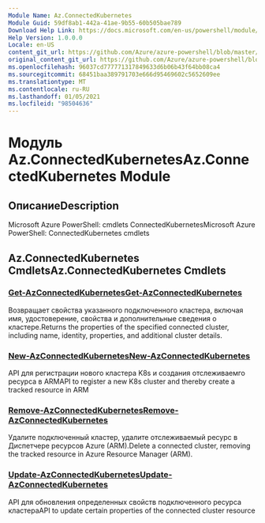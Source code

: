 ```yaml
---
Module Name: Az.ConnectedKubernetes
Module Guid: 59df8ab1-442a-41ae-9b55-60b505bae789
Download Help Link: https://docs.microsoft.com/en-us/powershell/module/az.connectedkubernetes
Help Version: 1.0.0.0
Locale: en-US
content_git_url: https://github.com/Azure/azure-powershell/blob/master/src/ConnectedKubernetes/help/Az.ConnectedKubernetes.md
original_content_git_url: https://github.com/Azure/azure-powershell/blob/master/src/ConnectedKubernetes/help/Az.ConnectedKubernetes.md
ms.openlocfilehash: 96037cd777771317849633d6b06b43f64bb08ca4
ms.sourcegitcommit: 68451baa389791703e666d95469602c5652609ee
ms.translationtype: MT
ms.contentlocale: ru-RU
ms.lasthandoff: 01/05/2021
ms.locfileid: "98504636"
---
```

# <span data-ttu-id="08376-101">Модуль Az.ConnectedKubernetes</span><span class="sxs-lookup"><span data-stu-id="08376-101">Az.ConnectedKubernetes Module</span></span>
## <span data-ttu-id="08376-102">Описание</span><span class="sxs-lookup"><span data-stu-id="08376-102">Description</span></span>
<span data-ttu-id="08376-103">Microsoft Azure PowerShell: cmdlets ConnectedKubernetes</span><span class="sxs-lookup"><span data-stu-id="08376-103">Microsoft Azure PowerShell: ConnectedKubernetes cmdlets</span></span>

## <span data-ttu-id="08376-104">Az.ConnectedKubernetes Cmdlets</span><span class="sxs-lookup"><span data-stu-id="08376-104">Az.ConnectedKubernetes Cmdlets</span></span>
### [<span data-ttu-id="08376-105">Get-AzConnectedKubernetes</span><span class="sxs-lookup"><span data-stu-id="08376-105">Get-AzConnectedKubernetes</span></span>](Get-AzConnectedKubernetes.md)
<span data-ttu-id="08376-106">Возвращает свойства указанного подключенного кластера, включая имя, удостоверение, свойства и дополнительные сведения о кластере.</span><span class="sxs-lookup"><span data-stu-id="08376-106">Returns the properties of the specified connected cluster, including name, identity, properties, and additional cluster details.</span></span>

### [<span data-ttu-id="08376-107">New-AzConnectedKubernetes</span><span class="sxs-lookup"><span data-stu-id="08376-107">New-AzConnectedKubernetes</span></span>](New-AzConnectedKubernetes.md)
<span data-ttu-id="08376-108">API для регистрации нового кластера K8s и создания отслеживаемго ресурса в ARM</span><span class="sxs-lookup"><span data-stu-id="08376-108">API to register a new K8s cluster and thereby create a tracked resource in ARM</span></span>

### [<span data-ttu-id="08376-109">Remove-AzConnectedKubernetes</span><span class="sxs-lookup"><span data-stu-id="08376-109">Remove-AzConnectedKubernetes</span></span>](Remove-AzConnectedKubernetes.md)
<span data-ttu-id="08376-110">Удалите подключенный кластер, удалите отслеживаемый ресурс в Диспетчере ресурсов Azure (ARM).</span><span class="sxs-lookup"><span data-stu-id="08376-110">Delete a connected cluster, removing the tracked resource in Azure Resource Manager (ARM).</span></span>

### [<span data-ttu-id="08376-111">Update-AzConnectedKubernetes</span><span class="sxs-lookup"><span data-stu-id="08376-111">Update-AzConnectedKubernetes</span></span>](Update-AzConnectedKubernetes.md)
<span data-ttu-id="08376-112">API для обновления определенных свойств подключенного ресурса кластера</span><span class="sxs-lookup"><span data-stu-id="08376-112">API to update certain properties of the connected cluster resource</span></span>

